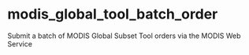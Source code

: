 # modis_global_tool_batch_order
Submit a batch of MODIS Global Subset Tool orders via the MODIS Web Service

